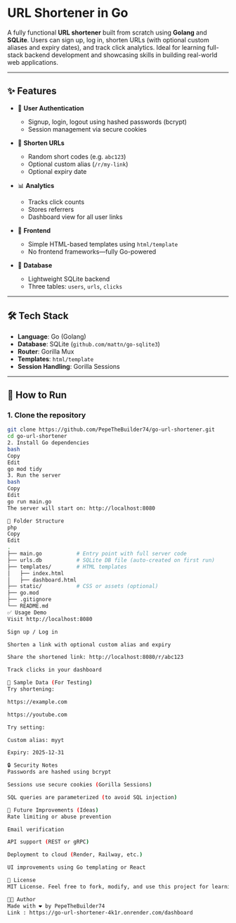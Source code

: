 # URL Shortener in Go
A fully functional **URL shortener** built from scratch using **Golang** and **SQLite**. Users can sign up, log in, shorten URLs (with optional custom aliases and expiry dates), and track click analytics. Ideal for learning full-stack backend development and showcasing skills in building real-world web applications.

---

## ✨ Features

- 🔐 **User Authentication**
  - Signup, login, logout using hashed passwords (bcrypt)
  - Session management via secure cookies

- 🔗 **Shorten URLs**
  - Random short codes (e.g. `abc123`)
  - Optional custom alias (`/r/my-link`)
  - Optional expiry date

- 📊 **Analytics**
  - Tracks click counts
  - Stores referrers
  - Dashboard view for all user links

- 📁 **Frontend**
  - Simple HTML-based templates using `html/template`
  - No frontend frameworks—fully Go-powered

- 🧱 **Database**
  - Lightweight SQLite backend
  - Three tables: `users`, `urls`, `clicks`

---

## 🛠️ Tech Stack

- **Language**: Go (Golang)
- **Database**: SQLite (`github.com/mattn/go-sqlite3`)
- **Router**: Gorilla Mux
- **Templates**: `html/template`
- **Session Handling**: Gorilla Sessions

---

## 🚀 How to Run

### 1. Clone the repository

```bash
git clone https://github.com/PepeTheBuilder74/go-url-shortener.git
cd go-url-shortener
2. Install Go dependencies
bash
Copy
Edit
go mod tidy
3. Run the server
bash
Copy
Edit
go run main.go
The server will start on: http://localhost:8080

📂 Folder Structure
php
Copy
Edit
.
├── main.go           # Entry point with full server code
├── urls.db           # SQLite DB file (auto-created on first run)
├── templates/        # HTML templates
│   ├── index.html
│   ├── dashboard.html
├── static/           # CSS or assets (optional)
├── go.mod
├── .gitignore
└── README.md
✅ Usage Demo
Visit http://localhost:8080

Sign up / Log in

Shorten a link with optional custom alias and expiry

Share the shortened link: http://localhost:8080/r/abc123

Track clicks in your dashboard

🧪 Sample Data (For Testing)
Try shortening:

https://example.com

https://youtube.com

Try setting:

Custom alias: myyt

Expiry: 2025-12-31

🔒 Security Notes
Passwords are hashed using bcrypt

Sessions use secure cookies (Gorilla Sessions)

SQL queries are parameterized (to avoid SQL injection)

🧠 Future Improvements (Ideas)
Rate limiting or abuse prevention

Email verification

API support (REST or gRPC)

Deployment to cloud (Render, Railway, etc.)

UI improvements using Go templating or React

🤝 License
MIT License. Feel free to fork, modify, and use this project for learning or personal projects.

👨‍💻 Author
Made with ❤️ by PepeTheBuilder74
Link : https://go-url-shortener-4k1r.onrender.com/dashboard
